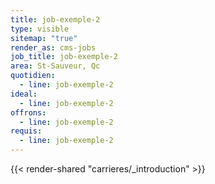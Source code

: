```yaml
---
title: job-exemple-2
type: visible
sitemap: "true"
render_as: cms-jobs
job_title: job-exemple-2
area: St-Sauveur, Qc
quotidien:
  - line: job-exemple-2
ideal:
  - line: job-exemple-2
offrons:
  - line: job-exemple-2
requis:
  - line: job-exemple-2
---
```

{{< render-shared "carrieres/_introduction" >}}